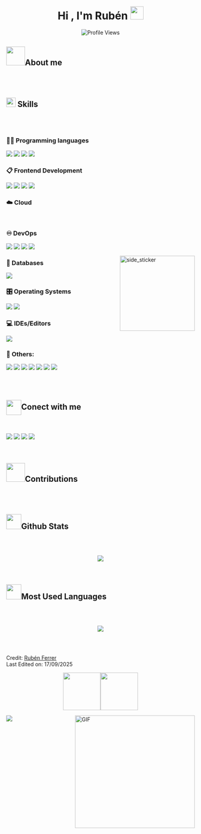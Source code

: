 <h1 align="center"><b>Hi , I'm Rubén </b><img src="https://media.giphy.com/media/hvRJCLFzcasrR4ia7z/giphy.gif" width="35"></h1>

<p align = "center">
	<img src = "https://komarev.com/ghpvc/?username=Rubenet8&style=plastic&color=blueviolet" alt = "Profile Views"/>
</p>


## <img src = "https://github.com/7oSkaaa/7oSkaaa/blob/main/Images/about_me.gif?raw=true" width = 50px><b>About me</b>
<br><br>



## <img src="https://media2.giphy.com/media/QssGEmpkyEOhBCb7e1/giphy.gif?cid=ecf05e47a0n3gi1bfqntqmob8g9aid1oyj2wr3ds3mg700bl&rid=giphy.gif" width ="25"><b> Skills</b>
<br><br>

### 👨‍💻 Programming languages

[![](https://skillicons.dev/icons?i=js)](https://skillicons.dev)
[![](https://skillicons.dev/icons?i=react)](https://skillicons.dev)
[![](https://skillicons.dev/icons?i=py)](https://skillicons.dev)
[![](https://skillicons.dev/icons?i=nextjs)](https://skillicons.dev)

### 📋 Frontend Development

[![](https://skillicons.dev/icons?i=html)](https://skillicons.dev)
[![](https://skillicons.dev/icons?i=css)](https://skillicons.dev)
[![](https://skillicons.dev/icons?i=bootstrap)](https://skillicons.dev)
[![](https://skillicons.dev/icons?i=nextjs)](https://skillicons.dev)

### ☁️ Cloud

<br>

### ♾️ DevOps

[![](https://skillicons.dev/icons?i=github)](https://skillicons.dev)
[![](https://skillicons.dev/icons?i=git)](https://skillicons.dev)
[![](https://skillicons.dev/icons?i=npm)](https://skillicons.dev)
[![](https://skillicons.dev/icons?i=postman)](https://skillicons.dev)

<img align="right" width=200px height=200px alt="side_sticker" src="https://media.giphy.com/media/TEnXkcsHrP4YedChhA/giphy.gif" />

### 💾 Databases

[![](https://skillicons.dev/icons?i=mysql)](https://skillicons.dev)

### 🎛️ Operating Systems

[![](https://skillicons.dev/icons?i=windows)](https://skillicons.dev)
[![](https://skillicons.dev/icons?i=apple)](https://skillicons.dev)

### 💻 IDEs/Editors

[![](https://skillicons.dev/icons?i=vscode)](https://skillicons.dev)

### 🥅 Others:

[![](https://skillicons.dev/icons?i=bash)](https://skillicons.dev)
[![](https://skillicons.dev/icons?i=discord)](https://skillicons.dev)
[![](https://skillicons.dev/icons?i=bots)](https://skillicons.dev)
[![](https://skillicons.dev/icons?i=notion)](https://skillicons.dev)
[![](https://skillicons.dev/icons?i=ae)](https://skillicons.dev)
[![](https://skillicons.dev/icons?i=ps)](https://skillicons.dev)
[![](https://skillicons.dev/icons?i=pr)](https://skillicons.dev)


<br><br>
## <img src="https://emojis.slackmojis.com/emojis/images/1579216111/7550/pikachu_wave.gif?1579216111" align="center" width="40" /><b>Conect with me</b>
<br>

[![](https://skillicons.dev/icons?i=discord)](https://skillicons.dev)
[![](https://skillicons.dev/icons?i=gmail)](https://skillicons.dev)
[![](https://skillicons.dev/icons?i=instagram)](https://skillicons.dev)
[![](https://skillicons.dev/icons?i=linkedin)](https://skillicons.dev)


<br>

## <img src='https://raw.githubusercontent.com/ShahriarShafin/ShahriarShafin/main/Assets/handshake.gif' width="50"><b>Contributions</b>
<br><br>


## <img src="https://media.giphy.com/media/iY8CRBdQXODJSCERIr/giphy.gif" width="40"><b>Github Stats</b>
<br><br>
<p align='center'>
<img src="https://github-readme-stats.vercel.app/api?username=Rubenet8&show_icons=true&theme=github_dark">
</p>
<br>

## <img src="https://emojipedia-us.s3.amazonaws.com/source/skype/289/ghost_1f47b.png" width="40"><b>Most Used Languages</b>
<br><br>
<p align='center'>
<img src="https://github-readme-stats.vercel.app/api/top-langs/?username=Rubenet8&layout=compact&theme=dark&bg_color=0A0A0A" />
</p>
<br>



##
Credit: [Rubén Ferrer](https://github.com/Rubenet8) <br> Last Edited on: 17/09/2025

<div align=center>
    <p><img src="https://i.giphy.com/media/IdyAQJVN2kVPNUrojM/200.webp" width="100"><img src="https://i.giphy.com/media/KzJkzjggfGN5Py6nkT/200.webp" width="100"></p>
 </div>

<img align="right" height="300px" width= "320px" alt="GIF" src="https://media.giphy.com/media/CVtNe84hhYF9u/giphy.gif" />
<img src="https://user-images.githubusercontent.com/73097560/115834477-dbab4500-a447-11eb-908a-139a6edaec5c.gif">
